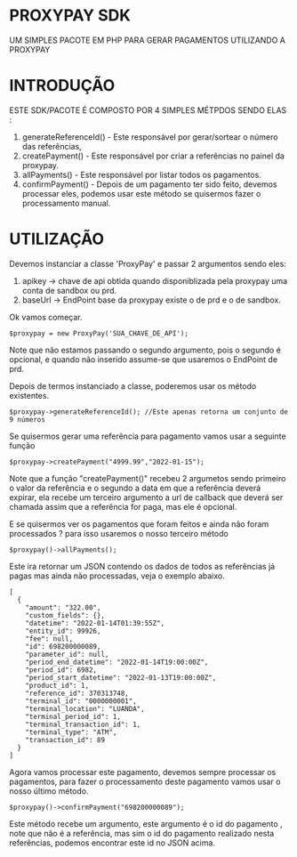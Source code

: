 # PROXYPAY SDK
UM SIMPLES PACOTE EM PHP PARA GERAR PAGAMENTOS UTILIZANDO A PROXYPAY

# INTRODUÇÃO
ESTE SDK/PACOTE É COMPOSTO POR 4 SIMPLES MÉTPDOS  SENDO ELAS :

1. generateReferenceId() - Este responsável por gerar/sortear o número das referências,
2. createPayment() - Este responsável por criar a referências no painel da proxypay.
3. allPayments() - Este responsável por listar todos os pagamentos.
4. confirmPayment() - Depois de um pagamento ter sido feito, devemos processar eles, podemos usar este método se quisermos fazer o processamento manual.


# UTILIZAÇÃO

Devemos instanciar a classe 'ProxyPay' e passar 2 argumentos sendo eles:
1. apikey -> chave de api obtida quando disponiblizada pela proxypay uma conta de sandbox ou prd. 
2. baseUrl -> EndPoint base da proxypay existe o de prd e o de  sandbox.

Ok vamos começar.

``` 
$proxypay = new ProxyPay('SUA_CHAVE_DE_API');
```
Note que não estamos passando o segundo argumento, pois o segundo é opcional, e quando não inserido assume-se que usaremos o EndPoint de prd.

Depois de termos instanciado a classe, poderemos usar os método existentes.
```
$proxypay->generateReferenceId(); //Este apenas retorna um conjunto de 9 números
```


Se quisermos gerar uma referência  para pagamento vamos usar a seguinte função
```
$proxypay->createPayment("4999.99","2022-01-15");
```
Note que a função "createPayment()" recebeu 2 argumetos sendo primeiro o valor da referência e o segundo a data em que a referência deverá expirar, ela recebe um terceiro argumento a url de callback que deverá ser chamada assim que a referência for paga, mas ele é opcional.


E se quisermos ver os pagamentos que foram feitos e ainda não foram processados ? 
para isso usaremos o nosso terceiro método
```
$proxypay()->allPayments();
```
Este ira retornar um JSON contendo os dados de todos as referências já pagas mas ainda não processadas, veja o exemplo abaixo.
````
[
  {
    "amount": "322.00",
    "custom_fields": {},
    "datetime": "2022-01-14T01:39:55Z",
    "entity_id": 99926,
    "fee": null,
    "id": 698200000089,
    "parameter_id": null,
    "period_end_datetime": "2022-01-14T19:00:00Z",
    "period_id": 6982,
    "period_start_datetime": "2022-01-13T19:00:00Z",
    "product_id": 1,
    "reference_id": 370313748,
    "terminal_id": "0000000001",
    "terminal_location": "LUANDA",
    "terminal_period_id": 1,
    "terminal_transaction_id": 1,
    "terminal_type": "ATM",
    "transaction_id": 89
  }
]
`````

Agora vamos processar este pagamento, devemos sempre processar os pagamentos, para fazer o processamento deste pagamento vamos usar o nosso último método.

```
$proxypay()->confirmPayment("698200000089");
```
Este método recebe um argumento, este argumento é o id do pagamento , note que não é a referência, mas sim o id do pagamento realizado nesta referências, podemos encontrar este id no JSON acima.